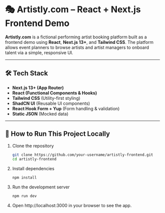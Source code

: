 # 🎭 Artistly.com – React + Next.js Frontend Demo

**Artistly.com** is a fictional performing artist booking platform built as a frontend demo using **React**, **Next.js 13+**, and **Tailwind CSS**. The platform allows event planners to browse artists and artist managers to onboard talent via a simple, responsive UI.

---

## 🛠️ Tech Stack

- **Next.js 13+ (App Router)**
- **React (Functional Components & Hooks)**
- **Tailwind CSS** (Utility-first styling)
- **ShadCN UI** (Reusable UI components)
- **React Hook Form + Yup** (Form handling & validation)
- **Static JSON** (Mocked data)

---

## 🚀 How to Run This Project Locally

1. Clone the repository
   ```bash
   git clone https://github.com/your-username/artistly-frontend.git
   cd artistly-frontend
2. Install dependencies
   ```bash
   npm install
3. Run the development server
   ```bash
   npm run dev
4. Open http://localhost:3000 in your browser to see the app.
